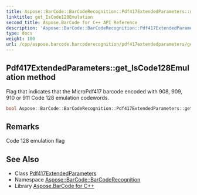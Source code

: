 ```yaml
---
title: Aspose::BarCode::BarCodeRecognition::Pdf417ExtendedParameters::get_IsCode128Emulation method
linktitle: get_IsCode128Emulation
second_title: Aspose.BarCode for C++ API Reference
description: 'Aspose::BarCode::BarCodeRecognition::Pdf417ExtendedParameters::get_IsCode128Emulation method. Flag that indicates that the MicroPdf417 barcode encoded with 908, 909, 910 or 911 Code 128 emulation codewords in C++.'
type: docs
weight: 100
url: /cpp/aspose.barcode.barcoderecognition/pdf417extendedparameters/get_iscode128emulation/
---
```

## Pdf417ExtendedParameters::get_IsCode128Emulation method


Flag that indicates that the MicroPdf417 barcode encoded with 908, 909, 910 or 911 Code 128 emulation codewords.

```cpp
bool Aspose::BarCode::BarCodeRecognition::Pdf417ExtendedParameters::get_IsCode128Emulation()
```

## Remarks


Code 128 emulation flag



## See Also

* Class [Pdf417ExtendedParameters](../)
* Namespace [Aspose::BarCode::BarCodeRecognition](../../)
* Library [Aspose.BarCode for C++](../../../)
